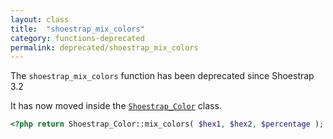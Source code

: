 ```yaml
---
layout: class
title:  "shoestrap_mix_colors"
category: functions-deprecated
permalink: deprecated/shoestrap_mix_colors
---
```


The `shoestrap_mix_colors` function has been deprecated since Shoestrap 3.2

It has now moved inside the [`Shoestrap_Color`](/classes/Shoestrap_Color) class.

```php
<?php return Shoestrap_Color::mix_colors( $hex1, $hex2, $percentage ); ?>
```